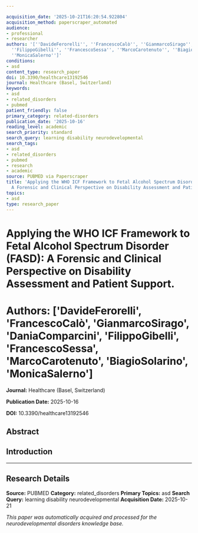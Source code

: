 ```yaml
---

acquisition_date: '2025-10-21T16:20:54.922804'
acquisition_method: paperscraper_automated
audience:
- professional
- researcher
authors: '[''DavideFerorelli'', ''FrancescoCalò'', ''GianmarcoSirago'', ''DaniaComparcini'',
  ''FilippoGibelli'', ''FrancescoSessa'', ''MarcoCarotenuto'', ''BiagioSolarino'',
  ''MonicaSalerno'']'
conditions:
- asd
content_type: research_paper
doi: 10.3390/healthcare13192546
journal: Healthcare (Basel, Switzerland)
keywords:
- asd
- related_disorders
- pubmed
patient_friendly: false
primary_category: related-disorders
publication_date: '2025-10-16'
reading_level: academic
search_priority: standard
search_query: learning disability neurodevelopmental
search_tags:
- asd
- related_disorders
- pubmed
- research
- academic
source: PUBMED via Paperscraper
title: 'Applying the WHO ICF Framework to Fetal Alcohol Spectrum Disorder (FASD):
  A Forensic and Clinical Perspective on Disability Assessment and Patient Support.'
topics:
- asd
type: research_paper
---
```




# Applying the WHO ICF Framework to Fetal Alcohol Spectrum Disorder (FASD): A Forensic and Clinical Perspective on Disability Assessment and Patient Support.

# **Authors:** ['DavideFerorelli', 'FrancescoCalò', 'GianmarcoSirago', 'DaniaComparcini', 'FilippoGibelli', 'FrancescoSessa', 'MarcoCarotenuto', 'BiagioSolarino', 'MonicaSalerno']

**Journal:** Healthcare (Basel, Switzerland)

**Publication Date:** 2025-10-16

**DOI:** 10.3390/healthcare13192546

## Abstract

## Introduction

---

## Research Details

**Source:** PUBMED
**Category:** related_disorders
**Primary Topics:** asd
**Search Query:** learning disability neurodevelopmental
**Acquisition Date:** 2025-10-21

*This paper was automatically acquired and processed for the neurodevelopmental disorders knowledge base.*
